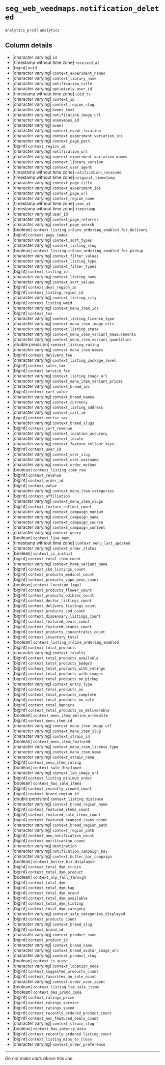 # `seg_web_weedmaps.notification_deleted`
`analytics_prod` | `analytics`

## Column details
* [character varying] `id`
* [timestamp without time zone] `received_at`
* [bigint]    `uuid`
* [character varying] `context_experiment_names`
* [character varying] `context_library_name`
* [character varying] `notification_title`
* [character varying] `optimizely_user_id`
* [timestamp without time zone] `uuid_ts`
* [character varying] `context_ip`
* [character varying] `context_region_slug`
* [character varying] `event_text`
* [character varying] `notification_image_url`
* [character varying] `anonymous_id`
* [character varying] `event`
* [character varying] `context_event_location`
* [character varying] `context_experiment_variation_ids`
* [character varying] `context_page_path`
* [bigint]    `context_region_id`
* [character varying] `notification_url`
* [character varying] `context_experiment_variation_names`
* [character varying] `context_library_version`
* [character varying] `context_user_agent`
* [timestamp without time zone] `notification_received`
* [timestamp without time zone] `original_timestamp`
* [character varying] `context_page_title`
* [character varying] `context_experiment_ids`
* [character varying] `context_page_url`
* [character varying] `context_region_name`
* [timestamp without time zone] `sent_at`
* [timestamp without time zone] `timestamp`
* [character varying] `user_id`
* [character varying] `context_page_referrer`
* [character varying] `context_page_search`
* [boolean]   `context_listing_online_ordering_enabled_for_delivery`
* [bigint]    `context_page_index`
* [character varying] `context_sort_types`
* [character varying] `context_listing_slug`
* [boolean]   `context_listing_online_ordering_enabled_for_pickup`
* [character varying] `context_filter_values`
* [character varying] `context_listing_type`
* [character varying] `context_filter_types`
* [bigint]    `context_listing_id`
* [character varying] `context_listing_name`
* [character varying] `context_sort_values`
* [bigint]    `context_deal_region_id`
* [bigint]    `context_listing_region_id`
* [character varying] `context_listing_city`
* [bigint]    `context_listing_wmid`
* [character varying] `context_menu_item_ids`
* [bigint]    `context_tax`
* [character varying] `context_listing_license_type`
* [character varying] `context_menu_item_image_urls`
* [character varying] `context_listing_state`
* [character varying] `context_menu_item_variant_measurements`
* [character varying] `context_menu_item_variant_quantities`
* [double precision] `context_listing_rating`
* [character varying] `context_menu_item_names`
* [bigint]    `context_delivery_fee`
* [character varying] `context_listing_package_level`
* [bigint]    `context_sales_tax`
* [bigint]    `context_service_fee`
* [character varying] `context_listing_image_url`
* [character varying] `context_menu_item_variant_prices`
* [character varying] `context_brand_ids`
* [bigint]    `context_cart_value`
* [character varying] `context_brand_names`
* [character varying] `context_currency`
* [character varying] `context_listing_address`
* [character varying] `context_cart_id`
* [bigint]    `context_excise_tax`
* [character varying] `context_brand_slugs`
* [bigint]    `context_cart_revenue`
* [character varying] `context_location_accuracy`
* [character varying] `context_locale`
* [character varying] `context_feature_rollout_keys`
* [bigint]    `context_user_id`
* [character varying] `context_user_slug`
* [character varying] `context_user_username`
* [character varying] `context_order_method`
* [boolean]   `context_listing_open_now`
* [bigint]    `context_revenue`
* [bigint]    `context_order_id`
* [bigint]    `context_value`
* [character varying] `context_menu_item_categories`
* [bigint]    `context_affiliation`
* [character varying] `context_menu_item_slugs`
* [bigint]    `context_feature_rollout_count`
* [character varying] `context_campaign_medium`
* [character varying] `context_campaign_name`
* [character varying] `context_campaign_source`
* [character varying] `context_campaign_content`
* [character varying] `context_query`
* [boolean]   `context_live_menu`
* [timestamp without time zone] `context_menu_last_updated`
* [character varying] `context_order_status`
* [boolean]   `context_is_initial`
* [bigint]    `context_total_item_count`
* [character varying] `context_home_variant_name`
* [bigint]    `context_cbd_listings_count`
* [bigint]    `context_products_medical_count`
* [bigint]    `context_products_vape_pens_count`
* [boolean]   `context_location_legal`
* [bigint]    `context_products_flower_count`
* [bigint]    `context_products_edibles_count`
* [bigint]    `context_doctor_listings_count`
* [bigint]    `context_delivery_listings_count`
* [bigint]    `context_products_cbd_count`
* [bigint]    `context_dispensary_listings_count`
* [bigint]    `context_featured_deals_count`
* [bigint]    `context_featured_brands_count`
* [bigint]    `context_products_concentrates_count`
* [bigint]    `context_inventory_total`
* [boolean]   `context_listing_online_ordering_enabled`
* [bigint]    `context_total_products`
* [character varying] `context_results`
* [bigint]    `context_total_products_available`
* [bigint]    `context_total_products_badged`
* [bigint]    `context_total_products_with_ratings`
* [bigint]    `context_total_products_with_images`
* [bigint]    `context_total_products_oo_pickup`
* [character varying] `context_entry_type`
* [bigint]    `context_total_products_oo`
* [bigint]    `context_total_products_complete`
* [bigint]    `context_total_products_on_sale`
* [bigint]    `context_total_banners`
* [bigint]    `context_total_products_oo_deliverable`
* [boolean]   `context_menu_item_online_orderable`
* [bigint]    `context_menu_item_id`
* [character varying] `context_menu_item_image_url`
* [character varying] `context_menu_item_slug`
* [character varying] `context_strain_id`
* [boolean]   `context_menu_item_featured`
* [character varying] `context_menu_item_license_type`
* [character varying] `context_menu_item_name`
* [character varying] `context_strain_name`
* [bigint]    `context_menu_item_rating`
* [boolean]   `context_sale_displayed`
* [character varying] `context_lab_image_url`
* [bigint]    `context_listing_minimum_order`
* [boolean]   `context_has_sale_items`
* [bigint]    `context_recently_viewed_count`
* [bigint]    `context_brand_region_id`
* [double precision] `context_listing_distance`
* [character varying] `context_brand_region_name`
* [bigint]    `context_featured_items_count`
* [bigint]    `context_featured_sale_items_count`
* [bigint]    `context_featured_branded_items_count`
* [character varying] `context_brand_region_path`
* [character varying] `context_region_path`
* [bigint]    `context_new_notification_count`
* [bigint]    `context_notification_count`
* [character varying] `destination`
* [character varying] `notification_campaign_key`
* [character varying] `context_butter_bar_campaign`
* [boolean]   `context_butter_bar_displayed`
* [bigint]    `context_total_dym_strain`
* [bigint]    `context_total_dym_product`
* [boolean]   `context_nlp_fall_through`
* [bigint]    `context_total_dym`
* [bigint]    `context_total_dym_tag`
* [bigint]    `context_total_dym_brand`
* [bigint]    `context_total_dym_available`
* [bigint]    `context_total_dym_listing`
* [bigint]    `context_total_dym_category`
* [character varying] `context_sale_categories_displayed`
* [bigint]    `context_products_count`
* [character varying] `context_brand_slug`
* [bigint]    `context_brand_id`
* [character varying] `context_product_name`
* [bigint]    `context_product_id`
* [character varying] `context_brand_name`
* [character varying] `context_brand_avatar_image_url`
* [character varying] `context_product_slug`
* [boolean]   `context_is_guest`
* [character varying] `context_location_mode`
* [bigint]    `context_suggested_products_count`
* [bigint]    `context_favorites_on_sale_count`
* [character varying] `context_order_user_agent`
* [boolean]   `context_listing_has_sale_items`
* [boolean]   `context_has_promo_code`
* [bigint]    `context_ratings_price`
* [bigint]    `context_ratings_service`
* [bigint]    `context_ratings_speed`
* [bigint]    `context_recently_ordered_product_count`
* [bigint]    `context_non_featured_deals_count`
* [character varying] `context_strain_slug`
* [boolean]   `context_has_potency_data`
* [bigint]    `context_recently_ordered_listing_count`
* [bigint]    `context_listing_mins_to_close`
* [character varying] `context_order_preference`

-------------------------------------------------------------------------------
*Do not make edits above this line.*
